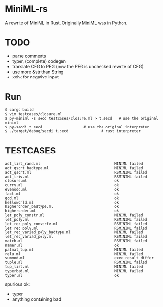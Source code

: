 # MiniML-rs
A rewrite of MiniML in Rust.
Originally [MiniML](https://github.com/Hoblovski/MiniML) was in Python.

# TODO
* parse comments
* typer, (complete) codegen
* translate CFG to PEG (now the PEG is unchecked rewrite of CFG)
* use more &str than String
* xchk for negative input

# Run
```
$ cargo build
$ vim testcases/closure.ml
$ py-miniml -s secd testcases/closure.ml > t.secd	# use the original miniml
$ py-secdi t.secd					# use the original interpreter
$ ./target/debug/secdi t.secd				# rust interpreter
```

# TESTCASES
```
adt_list_rand.ml                                  MINIML failed
adt_qsort_badtype.ml                              MINIML failed
adt_qsort.ml                                      RSMINIML failed
adt_triv.ml                                       RSMINIML failed
closure.ml                                        ok
curry.ml                                          ok
evenodd.ml                                        ok
fact.ml                                           ok
gcd.ml                                            ok
helloworld.ml                                     ok
higherorder_badtype.ml                            ok
higherorder.ml                                    ok
let_poly_constr.ml                                MINIML failed
let_poly.ml                                       RSMINIML failed
let_rec_poly_constrfv.ml                          RSMINIML failed
let_rec_poly.ml                                   RSMINIML failed
let_rec_variad_poly_badtype.ml                    MINIML failed
let_rec_variad_poly.ml                            RSMINIML failed
match.ml                                          RSMINIML failed
namer.ml                                          ok
patmat_tup.ml                                     MINIML failed
relu.ml                                           MINIML failed
summod.ml                                         exec result differ
tuple.ml                                          RSMINIML failed
tup_list.ml                                       MINIML failed
typerbad.ml                                       MINIML failed
typer.ml                                          ok
```

spurious ok:
* typer
* anything containing bad
